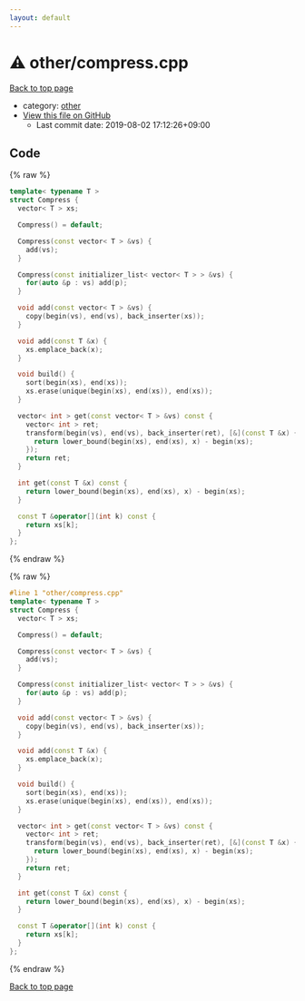 ```yaml
---
layout: default
---
```


<!-- mathjax config similar to math.stackexchange -->
<script type="text/javascript" async
  src="https://cdnjs.cloudflare.com/ajax/libs/mathjax/2.7.5/MathJax.js?config=TeX-MML-AM_CHTML">
</script>
<script type="text/x-mathjax-config">
  MathJax.Hub.Config({
    TeX: { equationNumbers: { autoNumber: "AMS" }},
    tex2jax: {
      inlineMath: [ ['$','$'] ],
      processEscapes: true
    },
    "HTML-CSS": { matchFontHeight: false },
    displayAlign: "left",
    displayIndent: "2em"
  });
</script>

<script type="text/javascript" src="https://cdnjs.cloudflare.com/ajax/libs/jquery/3.4.1/jquery.min.js"></script>
<script src="https://cdn.jsdelivr.net/npm/jquery-balloon-js@1.1.2/jquery.balloon.min.js" integrity="sha256-ZEYs9VrgAeNuPvs15E39OsyOJaIkXEEt10fzxJ20+2I=" crossorigin="anonymous"></script>
<script type="text/javascript" src="../../assets/js/copy-button.js"></script>
<link rel="stylesheet" href="../../assets/css/copy-button.css" />


# :warning: other/compress.cpp

<a href="../../index.html">Back to top page</a>

* category: <a href="../../index.html#795f3202b17cb6bc3d4b771d8c6c9eaf">other</a>
* <a href="{{ site.github.repository_url }}/blob/master/other/compress.cpp">View this file on GitHub</a>
    - Last commit date: 2019-08-02 17:12:26+09:00




## Code

<a id="unbundled"></a>
{% raw %}
```cpp
template< typename T >
struct Compress {
  vector< T > xs;

  Compress() = default;

  Compress(const vector< T > &vs) {
    add(vs);
  }

  Compress(const initializer_list< vector< T > > &vs) {
    for(auto &p : vs) add(p);
  }

  void add(const vector< T > &vs) {
    copy(begin(vs), end(vs), back_inserter(xs));
  }

  void add(const T &x) {
    xs.emplace_back(x);
  }

  void build() {
    sort(begin(xs), end(xs));
    xs.erase(unique(begin(xs), end(xs)), end(xs));
  }

  vector< int > get(const vector< T > &vs) const {
    vector< int > ret;
    transform(begin(vs), end(vs), back_inserter(ret), [&](const T &x) {
      return lower_bound(begin(xs), end(xs), x) - begin(xs);
    });
    return ret;
  }

  int get(const T &x) const {
    return lower_bound(begin(xs), end(xs), x) - begin(xs);
  }

  const T &operator[](int k) const {
    return xs[k];
  }
};

```
{% endraw %}

<a id="bundled"></a>
{% raw %}
```cpp
#line 1 "other/compress.cpp"
template< typename T >
struct Compress {
  vector< T > xs;

  Compress() = default;

  Compress(const vector< T > &vs) {
    add(vs);
  }

  Compress(const initializer_list< vector< T > > &vs) {
    for(auto &p : vs) add(p);
  }

  void add(const vector< T > &vs) {
    copy(begin(vs), end(vs), back_inserter(xs));
  }

  void add(const T &x) {
    xs.emplace_back(x);
  }

  void build() {
    sort(begin(xs), end(xs));
    xs.erase(unique(begin(xs), end(xs)), end(xs));
  }

  vector< int > get(const vector< T > &vs) const {
    vector< int > ret;
    transform(begin(vs), end(vs), back_inserter(ret), [&](const T &x) {
      return lower_bound(begin(xs), end(xs), x) - begin(xs);
    });
    return ret;
  }

  int get(const T &x) const {
    return lower_bound(begin(xs), end(xs), x) - begin(xs);
  }

  const T &operator[](int k) const {
    return xs[k];
  }
};

```
{% endraw %}

<a href="../../index.html">Back to top page</a>

